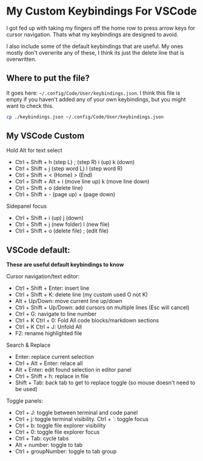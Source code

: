 # My Custom Keybindings For VSCode

I got fed up with taking my fingers off the home row to press arrow keys for cursor navigation. Thats what my keybindings are designed to avoid.

I also include some of the default keybindings that are useful. My ones mostly don't overwrite any of these, I think its just the delete line that is overwritten.

## Where to put the file?

It goes here: `~/.config/Code/User/keybindings.json`. I think this file is empty if you haven't added any of your own keybindings, but you might want to check this.

```sh
cp ./keybindings.json ~/.config/Code/User/keybindings.json
```

## My VSCode Custom

Hold Alt for text select

- Ctrl + Shift + h (step L) ; (step R) i (up) k (down)
- Ctrl + Shift + j (step word L) l (step word R)
- Ctrl + Shift + < (Home) > (End)
- Ctrl + Shift + Alt + i (move line up) k (move line down)
- Ctrl + Shift + o (delete line)
- Ctrl + Shift + - (page up) + (page down)

Sidepanel focus

- Ctrl + Shift + i (up) j (down)
- Ctrl + Shift + j (new folder) l (new file)
- Ctrl + Shift + o (delete file) ; (edit file)

## VSCode default:

**These are useful default keybindings to know**

Cursor navigation/text editor:

- Ctrl + Shift + Enter: insert line
- Ctrl + Shift + K: delete line (my custom used O not K)
- Alt + Up/Down: move current line up/down
- Ctrl + Shift + Up/Down: add cursors on multiple lines (Esc will cancel)
- Ctrl + G: navigate to line number
- Ctrl + K Ctrl + 0: Fold All code blocks/markdown sections
- Ctrl + K Ctrl + J: Unfold All
- F2: rename highlighted file

Search & Replace

- Enter: replace current selection
- Ctrl + Alt + Enter: relace all
- Alt + Enter: edit found selection in editor panel
- Ctrl + Shift + h: replace in file
- Shift + Tab: back tab to get to replace toggle (so mouse doesn't need to be used)

Toggle panels:

- Ctrl + J: toggle between terminal and code panel
- Ctrl + j: toggle terminal visibility. Ctrl + `: toggle focus
- Ctrl + b: toggle file explorer visibility
- Ctrl + 0: toggle file explorer focus
- Ctrl + Tab: cycle tabs
- Alt + number: toggle to tab
- Ctrl + groupNumber: toggle to tab group
